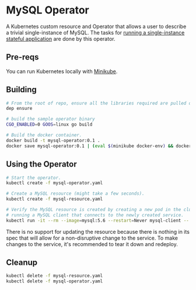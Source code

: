 # MySQL Operator
A Kubernetes custom resource and Operator that allows a user to describe a trivial single-instance of MySQL. The tasks for [running a single-instance stateful application](https://kubernetes.io/docs/tasks/run-application/run-single-instance-stateful-application/) are done by this operator.

## Pre-reqs
You can run Kubernetes locally with
[Minikube](https://kubernetes.io/docs/getting-started-guides/minikube/).

## Building
```bash
# From the root of repo, ensure all the libraries required are pulled down.
dep ensure

# build the sample operator binary
CGO_ENABLED=0 GOOS=linux go build

# Build the docker container.
docker build -t mysql-operator:0.1 .
docker save mysql-operator:0.1 | (eval $(minikube docker-env) && docker load) # Only needed for minikube.
```

## Using the Operator
```bash
# Start the operator.
kubectl create -f mysql-operator.yaml

# Create a MySQL resource (might take a few seconds).
kubectl create -f mysql-resource.yaml

# Verify the MySQL resource is created by creating a new pod in the cluster and
# running a MySQL client that connects to the newly created service.
kubectl run -it --rm --image=mysql:5.6 --restart=Never mysql-client -- mysql -h mysql -ppassword
```

There is no support for updating the resource because there is nothing in its
spec that will allow for a non-disruptive change to the service. To make
changes to the service, it's recommended to tear it down and redeploy.

## Cleanup
```bash
kubectl delete -f mysql-resource.yaml
kubectl delete -f mysql-operator.yaml
```
